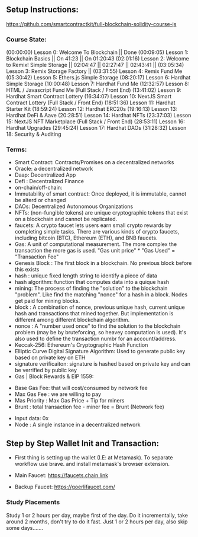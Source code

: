## Setup Instructions:
https://github.com/smartcontractkit/full-blockchain-solidity-course-js

### Course State:

(00:00:00) Lesson 0: Welcome To Blockchain || Done
(00:09:05) Lesson 1: Blockchain Basics || On 41:23 || On 01:20:43
(02:01:16) Lesson 2: Welcome to Remix! Simple Storage || 02:04:47 || 02:27:47 || 02:43:41 ||
(03:05:34) Lesson 3: Remix Storage Factory || 
(03:31:55) Lesson 4: Remix Fund Me
(05:30:42) Lesson 5: Ethers.js Simple Storage
(08:20:17) Lesson 6: Hardhat Simple Storage
(10:00:48) Lesson 7: Hardhat Fund Me
(12:32:57) Lesson 8: HTML / Javascript Fund Me (Full Stack / Front End)
(13:41:02) Lesson 9: Hardhat Smart Contract Lottery
(16:34:07) Lesson 10: NextJS Smart Contract Lottery (Full Stack / Front End)
(18:51:36) Lesson 11: Hardhat Starter Kit
(18:59:24) Lesson 12: Hardhat ERC20s
(19:16:13) Lesson 13: Hardhat DeFi & Aave
(20:28:51) Lesson 14: Hardhat NFTs 
(23:37:03) Lesson 15: NextJS NFT Marketplace (Full Stack / Front End)
(28:53:11) Lesson 16: Hardhat Upgrades
(29:45:24) Lesson 17: Hardhat DAOs
(31:28:32) Lesson 18: Security & Auditing 

### Terms:
* Smart Contract: Contracts/Promises on a decentralized networks
* Oracle: a decentralized network
* Daap: Decentralized App
* Defi : Decentralized Finance
* on-chain/off-chain:
* Immutability of smart contract: Once deployed, it is immutable, cannot be alterd or changed
* DAOs: Decentralized Autonomous Organizations
* NFTs: (non-fungible tokens) are unique cryptographic tokens that exist on a blockchain and cannot be replicated.
* faucets: A crypto faucet lets users earn small crypto rewards by completing simple tasks. There are various kinds of crypto faucets, including bitcoin (BTC), Ethereum (ETH), and BNB faucets.
* Gas: A unit of computational measurement. The more complex the transaction the more gas is used. "Gas unit price" * "Gas Used" = "Transaction Fee"
* Genesis Block : The first block in a blockchain. No previous block before this exists
* hash : unique fixed length string to identify a piece of data
* hash algorithm: function that computes data into a quique hash
* mining: The process of finding the "solution" to the blockchain "problem". Like find the matching "nonce" for a hash in a block. Nodes get paid for mining blocks.
* block : A combination of nonce, previous unique hash, current unique hash and transactions that mined together. But implementation is different among different blockchain algorithm.
* nonce : A "number used once" to find the solution to the blockchain problem (may be by bruteforcing, so heavey computation is used). It's also used to define the transaction numbr for an account/address.
* Keccak-256: Ethereum's Cryptographic Hash Function
* Elliptic Curve Digital Signature Algorithm: Used to generate public key based on private key on ETH
* signature verificaiton: signature is hashed based on private key and can be verrified by public key
* Gas | Block Rewards & EIP 1559:
 - Base Gas Fee: that will cost/consumed by network fee
 - Max Gas Fee : we are willing to pay
 - Mas Priority : Max Gas Price + Tip for miners
 - Brunt : total transaction fee - miner fee = Brunt (Network fee)

* Input data: 0x
* Node : A single instance in a decentralized network
## Step by Step Wallet Init and Transaction:
* First thing is setting up the wallet (I.E: at Metamask). To separate workflow use brave. and install metamask's browser extension. 

* Main Faucet: https://faucets.chain.link

* Backup Faucet: https://goerlifaucet.com/

### Study Placements
Study 1 or 2 hours per day, maybe first of the day. Do it incrementally, take around 2 months, don't try to do it fast. Just 1 or 2 hours per day, also skip some days.......